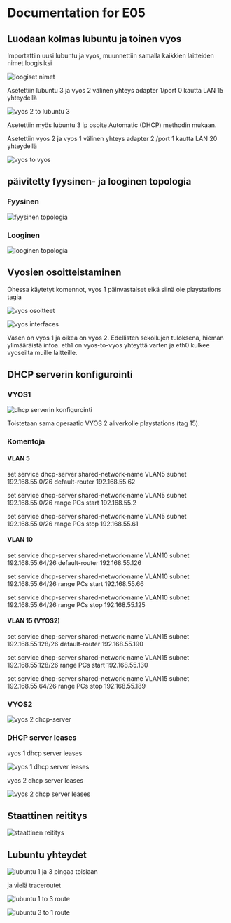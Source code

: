 # Documentation for E05

## Luodaan kolmas lubuntu ja toinen vyos

Importattiin uusi lubuntu ja vyos, muunnettiin samalla kaikkien laitteiden nimet loogisiksi

![loogiset nimet](./E05/loognim.png)

Asetettiin lubuntu 3 ja vyos 2 välinen yhteys adapter 1/port 0 kautta LAN 15 yhteydellä

![vyos 2 to lubuntu 3](./E05/lubuntu3tovyos2.png)

Asetettiin myös lubuntu 3 ip osoite Automatic (DHCP) methodin mukaan.

Asetettiin vyos 2 ja vyos 1 välinen yhteys adapter 2 /port 1 kautta LAN 20 yhteydellä

![vyos to vyos](./E05/vyos2tovyos1.png)

## päivitetty fyysinen- ja looginen topologia

### Fyysinen

![fyysinen topologia](./E05/fyysinentopo.png)

### Looginen

![looginen topologia](./E05/looginentopo.png)

## Vyosien osoitteistaminen

Ohessa käytetyt komennot, vyos 1 päinvastaiset eikä siinä ole playstations tagia

![vyos osoitteet](./E05/vyos2osoitteistus.png)

![vyos interfaces](./E05/vyos1ja2osoitteistus.png)

Vasen on vyos 1 ja oikea on vyos 2. Edellisten sekoilujen tuloksena, hieman ylimääräistä infoa. eth1 on vyos-to-vyos yhteyttä varten ja eth0 kulkee vyoseilta muille laitteille.

## DHCP serverin konfigurointi

### VYOS1

![dhcp serverin konfigurointi](./E05/dhcp-reititys.png)

Toistetaan sama operaatio VYOS 2 aliverkolle playstations (tag 15).

### Komentoja

#### VLAN 5

set service dhcp-server shared-network-name VLAN5 subnet 192.168.55.0/26 default-router 192.168.55.62

set service dhcp-server shared-network-name VLAN5 subnet 192.168.55.0/26 range PCs start 192.168.55.2

set service dhcp-server shared-network-name VLAN5 subnet 192.168.55.0/26 range PCs stop 192.168.55.61

#### VLAN 10

set service dhcp-server shared-network-name VLAN10 subnet 192.168.55.64/26 default-router 192.168.55.126

set service dhcp-server shared-network-name VLAN10 subnet 192.168.55.64/26 range PCs start 192.168.55.66

set service dhcp-server shared-network-name VLAN10 subnet 192.168.55.64/26 range PCs stop 192.168.55.125

#### VLAN 15 (VYOS2)

set service dhcp-server shared-network-name VLAN15 subnet 192.168.55.128/26 default-router 192.168.55.190

set service dhcp-server shared-network-name VLAN15 subnet 192.168.55.128/26 range PCs start 192.168.55.130

set service dhcp-server shared-network-name VLAN15 subnet 192.168.55.64/26 range PCs stop 192.168.55.189

### VYOS2

![vyos 2 dhcp-server](./E05/vyos2dhcp.png)

### DHCP server leases

vyos 1 dhcp server leases

![vyos 1 dhcp server leases](./E05/vyos1dhcpleases.png)

vyos 2 dhcp server leases

![vyos 2 dhcp server leases](./E05/vyos2dhcpleases.png)

## Staattinen reititys

![staattinen reititys](./E05/staattinenreititys.png)

## Lubuntu yhteydet

![lubuntu 1 ja 3 pingaa toisiaan](./E05/lubuntu1-lubuntu3yhteys.png)

ja vielä traceroutet

![lubuntu 1 to 3 route](./E05/lubuntu1to3route.png)

![lubuntu 3 to 1 route](./E05/lubuntu3to1route.png)
